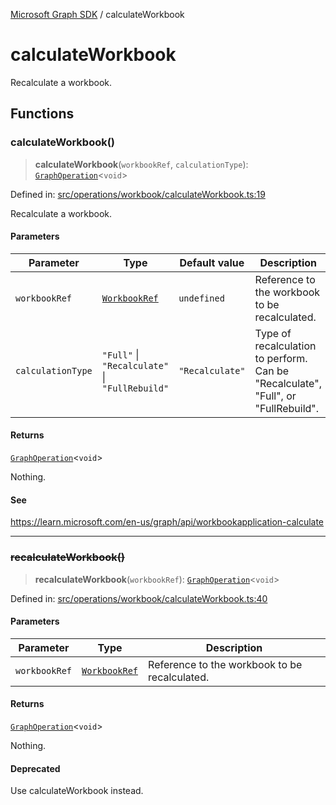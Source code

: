 [Microsoft Graph SDK](README.md) / calculateWorkbook

# calculateWorkbook

Recalculate a workbook.

## Functions

### calculateWorkbook()

> **calculateWorkbook**(`workbookRef`, `calculationType`): [`GraphOperation`](GraphOperation.md#graphoperation)\<`void`\>

Defined in: [src/operations/workbook/calculateWorkbook.ts:19](https://github.com/Future-Secure-AI/microsoft-graph/blob/main/src/operations/workbook/calculateWorkbook.ts#L19)

Recalculate a workbook.

#### Parameters

| Parameter | Type | Default value | Description |
| ------ | ------ | ------ | ------ |
| `workbookRef` | [`WorkbookRef`](WorkbookRef.md#workbookref) | `undefined` | Reference to the workbook to be recalculated. |
| `calculationType` | `"Full"` \| `"Recalculate"` \| `"FullRebuild"` | `"Recalculate"` | Type of recalculation to perform. Can be "Recalculate", "Full", or "FullRebuild". |

#### Returns

[`GraphOperation`](GraphOperation.md#graphoperation)\<`void`\>

Nothing.

#### See

https://learn.microsoft.com/en-us/graph/api/workbookapplication-calculate

***

### ~~recalculateWorkbook()~~

> **recalculateWorkbook**(`workbookRef`): [`GraphOperation`](GraphOperation.md#graphoperation)\<`void`\>

Defined in: [src/operations/workbook/calculateWorkbook.ts:40](https://github.com/Future-Secure-AI/microsoft-graph/blob/main/src/operations/workbook/calculateWorkbook.ts#L40)

#### Parameters

| Parameter | Type | Description |
| ------ | ------ | ------ |
| `workbookRef` | [`WorkbookRef`](WorkbookRef.md#workbookref) | Reference to the workbook to be recalculated. |

#### Returns

[`GraphOperation`](GraphOperation.md#graphoperation)\<`void`\>

Nothing.

#### Deprecated

Use calculateWorkbook instead.
